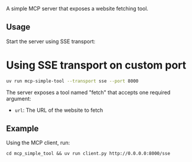 
A simple MCP server that exposes a website fetching tool.

## Usage

Start the server using SSE transport:

# Using SSE transport on custom port
```bash
uv run mcp-simple-tool --transport sse --port 8000
```

The server exposes a tool named "fetch" that accepts one required argument:

- `url`: The URL of the website to fetch

## Example

Using the MCP client, run:

```
cd mcp_simple_tool && uv run client.py http://0.0.0.0:8000/sse
```
